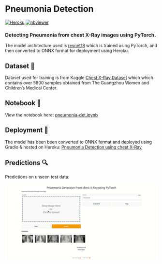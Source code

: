 
# Pneumonia Detection
[![Heroku](https://heroku-badge.herokuapp.com/?app=pneuomnia-detection)](https://pneuomnia-detection.herokuapp.com/)
[![nbviewer](https://raw.githubusercontent.com/jupyter/design/master/logos/Badges/nbviewer_badge.svg)](https://nbviewer.org/github/kingjuno/Pneumonia-Detection/blob/master/notebook/pneumonia-det.ipynb?flush_cache=true)



### Detecting Pneumonia from chest X-Ray images using PyTorch.
The model architecture used is [resnet18](https://arxiv.org/pdf/1512.03385) which is trained using PyTorch, and then converted to ONNX format for deployment using Heroku.


## Dataset 📂
Dataset used for training is from Kaggle [Chest X-Ray Dataset](https://www.kaggle.com/paultimothymooney/chest-xray-pneumonia) which which contains over 5800 samples obtained from The Guangzhou Women and Children’s Medical Center. 



## Notebook 📒
View the notebook here: [pneumonia-det.ipynb](https://nbviewer.org/github/kingjuno/Pneumonia-Detection/blob/master/notebook/pneumonia-det.ipynb)



## Deployment 🚀
The model has been been converted to ONNX format and deployed using Gradio & hosted on Heroku: [Pneumonia Detection using chest X-Ray](https://pneuomnia-detection.herokuapp.com/)


## Predictions 🔍
Predictions on unseen test data:

![samplepred](assets/detection.gif)
